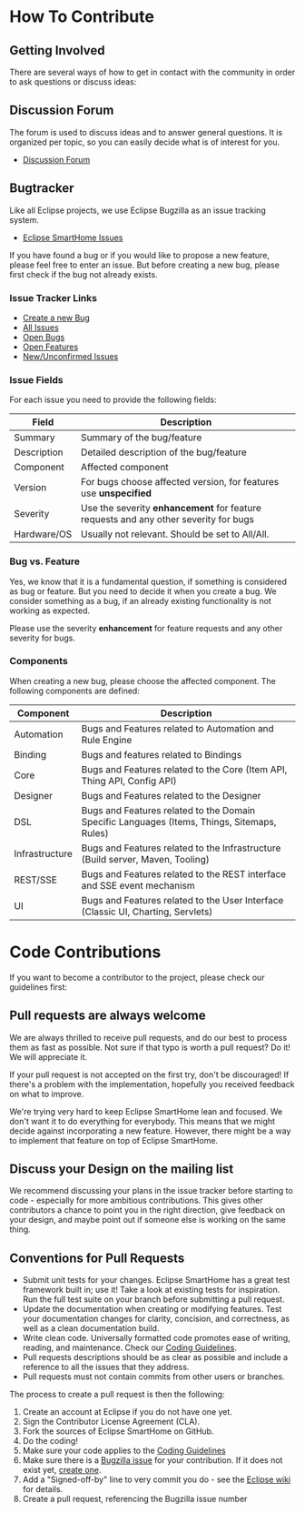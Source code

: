 # How To Contribute

## Getting Involved

There are several ways of how to get in contact with the community in order to ask questions or discuss ideas:

## Discussion Forum

The forum is used to discuss ideas and to answer general questions. It is organized per topic, so you can easily decide what is of interest for you.

* [Discussion Forum](http://eclipse.org/forums/eclipse.smarthome)

## Bugtracker

Like all Eclipse projects, we use Eclipse Bugzilla as an issue tracking system.

* [Eclipse SmartHome Issues](https://bugs.eclipse.org/bugs/buglist.cgi?list_id=11615800&product=SmartHome)

If you have found a bug or if you would like to propose a new feature, please feel free to enter an issue. But before creating a new bug, please first check if the bug not already exists.

### Issue Tracker Links

* [Create a new Bug](https://bugs.eclipse.org/bugs/enter_bug.cgi?product=SmartHome)
* [All Issues](https://bugs.eclipse.org/bugs/buglist.cgi?list_id=11615800&product=SmartHome)
* [Open Bugs](https://bugs.eclipse.org/bugs/buglist.cgi?bug_severity=blocker&bug_severity=critical&bug_severity=major&bug_severity=normal&bug_severity=minor&bug_severity=trivial&classification=IoT&list_id=11613387&product=SmartHome&query_format=advanced&resolution=---)
* [Open Features](https://bugs.eclipse.org/bugs/buglist.cgi?bug_severity=enhancement&classification=IoT&list_id=11613436&product=SmartHome&query_format=advanced&resolution=---)
* [New/Unconfirmed Issues](https://bugs.eclipse.org/bugs/buglist.cgi?bug_status=UNCONFIRMED&classification=IoT&list_id=11615992&product=SmartHome&query_format=advanced)
 
### Issue Fields

For each issue you need to provide the following fields:

| Field       | Description |
|-------------|-------------|
| Summary     | Summary of the bug/feature
| Description | Detailed description of the bug/feature
| Component   | Affected component
| Version     | For bugs choose affected version, for features use **unspecified** 
| Severity    | Use the severity **enhancement** for feature requests and any other severity for bugs
| Hardware/OS | Usually not relevant. Should be set to All/All.

### Bug vs. Feature

Yes, we know that it is a fundamental question, if something is considered as bug or feature. But you need to decide it when you create a bug. We consider something as a bug, if an already existing functionality is not working as expected. 

Please use the severity **enhancement** for feature requests and any other severity for bugs.

### Components

When creating a new bug, please choose the affected component. The following components are defined:

| Component      | Description |
|----------------|-------------|
| Automation	 | Bugs and Features related to Automation and Rule Engine
| Binding	     | Bugs and features related to Bindings
| Core	         | Bugs and Features related to the Core (Item API, Thing API, Config API)
| Designer	     | Bugs and Features related to the Designer
| DSL	         | Bugs and Features related to the Domain Specific Languages (Items, Things, Sitemaps, Rules)
| Infrastructure | Bugs and Features related to the Infrastructure (Build server, Maven, Tooling)
| REST/SSE	     | Bugs and Features related to the REST interface and SSE event mechanism
| UI	         | Bugs and Features related to the User Interface (Classic UI, Charting, Servlets)

# Code Contributions

If you want to become a contributor to the project, please check our guidelines first:

## Pull requests are always welcome

We are always thrilled to receive pull requests, and do our best to process them as fast as possible. Not sure if that typo is worth a pull request? Do it! We will appreciate it.

If your pull request is not accepted on the first try, don't be discouraged! If there's a problem with the implementation, hopefully you received feedback on what to improve.

We're trying very hard to keep Eclipse SmartHome lean and focused. We don't want it to do everything for everybody. This means that we might decide against incorporating a new feature. However, there might be a way to implement that feature on top of Eclipse SmartHome.

## Discuss your Design on the mailing list

We recommend discussing your plans in the issue tracker before starting to code - especially for more ambitious contributions. This gives other contributors a chance to point you in the right direction, give feedback on your design, and maybe point out if someone else is working on the same thing.

## Conventions for Pull Requests

* Submit unit tests for your changes. Eclipse SmartHome has a great test framework built in; use it! Take a look at existing tests for inspiration. Run the full test suite on your branch before submitting a pull request.
* Update the documentation when creating or modifying features. Test your documentation changes for clarity, concision, and correctness, as well as a clean documentation build.
* Write clean code. Universally formatted code promotes ease of writing, reading, and maintenance. Check our [Coding Guidelines](guidelines.md).
* Pull requests descriptions should be as clear as possible and include a reference to all the issues that they address.
* Pull requests must not contain commits from other users or branches.

The process to create a pull request is then the following:

1. Create an account at Eclipse if you do not have one yet.
1. Sign the Contributor License Agreement (CLA).
1. Fork the sources of Eclipse SmartHome on GitHub.
1. Do the coding!
1. Make sure your code applies to the [Coding Guidelines](guidelines.md)
1. Make sure there is a [Bugzilla issue](https://bugs.eclipse.org/bugs/buglist.cgi?list_id=11615800&product=SmartHome) for your contribution. If it does not exist yet, [create one](https://bugs.eclipse.org/bugs/enter_bug.cgi?product=SmartHome).
1. Add a "Signed-off-by" line to very commit you do - see the [Eclipse wiki](https://wiki.eclipse.org/Development_Resources/Contributing_via_Git) for details.
1. Create a pull request, referencing the Bugzilla issue number
